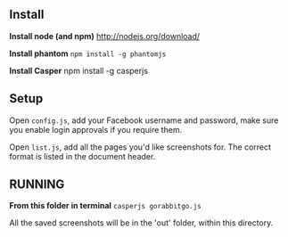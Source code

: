 
Install
-----

**Install node (and npm)**
http://nodejs.org/download/

**Install phantom**
`npm install -g phantomjs`

**Install Casper**
npm install -g casperjs


Setup
-----

Open `config.js`, add your Facebook username and password, make sure you enable
login approvals if you require them.

Open `list.js`, add all the pages you'd like screenshots for. The correct format
is listed in the document header.


RUNNING
-------

**From this folder in terminal**
`casperjs gorabbitgo.js`

All the saved screenshots will be in the 'out' folder, within this directory.
